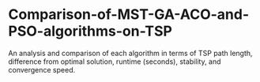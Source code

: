 # Comparison-of-MST-GA-ACO-and-PSO-algorithms-on-TSP
 An analysis and comparison of each algorithm in terms of TSP path length, difference from optimal solution, runtime (seconds), stability, and convergence speed.
